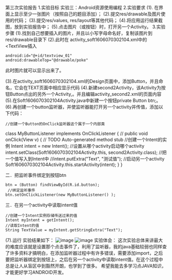 第三次实验报告
1.实验目标
实验三：Android资源使用编程
2.实验要求
(1). 在界面上显示至少一张图片（按照自己的题目添加）；
(2).提交res/drawable及图片使用的代码；
(3).提交res/values, res/layout等其他代码；
(4).将应用运行结果截图，放到实验报告中；
(5).点击图片（或按钮）时，打开另一个Activity。
3.实验步骤
(1).找到自己想要插入的图片，并且以小写字母命名好，复制该图片到res/drawable目录下
(2).此时在 activity_soft1606070302104.xml中的<TextView插入

    android:id="@+id/textview_01"
    android:drawableTop="@drawable/poke"

此时图片就可以显示出来了。

(3).在activity_soft1606070302104.xml的Design页面中，添加Button，并且命名，它会在TEXT页面中相应显示代码
(4).新建second2Activity，该Activity为按钮Button点出的另外一个Activity,。并且编辑activity_second2.xml的页面内容
(5).在Soft1606070302104Activity.java中新建一个按钮private Button btn;。
(6).再创建一个button监听器，并使监听器能打开另一个activity并传值，添加以下代码：


    //创建一个Button的OnClick监听器这个属于一个内部类
class MyButtonListener implements OnClickListener {
    //
    public void onClick(View v) {
        // TODO Auto-generated method stub
        //创建一个Intent的实例
        Intent intent = new Intent();
        //设置从哪个activity启动哪个activity
        intent.setClass(Soft1606070302104Activity.this, second2Activity.class);
        //把一个值写入到Intent中
        //intent.putExtra("Text", "测试值");
        //启动另一个activity
        Soft1606070302104Activity.this.startActivity(intent);
    }
}

二．把监听事件绑定到按钮btn

    btn = (Button) findViewById(R.id.button);
     //绑定监听事件  
    btn.setOnClickListener(new MyButtonListener() );  

三．在另一个activity中读取intent值

    //创建一个Intent实例存储传送过来的值
    Intent myIntent = getIntent();
    //读取Intent的值
    String TextValue = myIntent.getStringExtra("Text");

(7).运行
实验结果如下：
![image](https://github.com/ZZZZmin/android-labs-2018/blob/master/soft1613071002206/%E5%AE%9E%E9%AA%8C%E4%B8%89-1.png?raw=true)
![image](https://github.com/ZZZZmin/android-labs-2018/blob/master/soft1613071002206/%E5%AE%9E%E9%AA%8C%E4%B8%89-2.png?raw=true)
实验体会：
这次实验总体来讲最大的难度应该就是设置那个点击事件了，利用了监听器，我的java基础较弱也同样查了许多资料才搞明白，在添加监听器过程中有许多错误，需要添加import，之后要把监听器绑定到按钮上，之后在另一个activity中读取intent值。在这个过程中总是让人从盲区中到豁然开朗，也学到了很多。
希望我能去多学习点JAVA知识，才能更好学习ANDROID开发。

